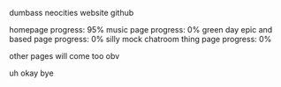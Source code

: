 dumbass neocities website github

homepage progress: 95%
music page progress: 0%
green day epic and based page progress: 0%
silly mock chatroom thing page progress: 0%

other pages will come too obv

uh okay bye 
